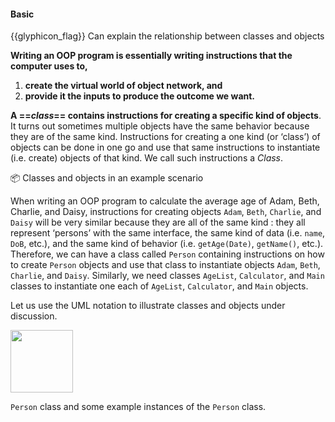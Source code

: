 <div id="title">

#### Basic

</div>

<span id="prereqs"></span>

<span id="outcomes">{{glyphicon_flag}} Can explain the relationship between classes and objects </span>

<div id="body">

**Writing an OOP program is essentially writing instructions that the computer uses to,**
 1. **create the virtual world of object network, and**
 2. **provide it the inputs to produce the outcome we want.** 

**A ==_class_== contains instructions for creating a specific kind of objects**. It turns out sometimes multiple objects have the same behavior because they are of the same kind. Instructions for creating a one kind (or ‘class’) of objects can be done in one go and use that same instructions to instantiate (i.e. create) objects of that kind. We call such instructions a _Class_.

<tip-box>

:package: Classes and objects in an example scenario

When writing an OOP program to calculate the average age of Adam, Beth, Charlie, and Daisy, instructions for creating objects `Adam`, `Beth`, `Charlie`, and `Daisy` will be very similar because they are all of the same kind : they all represent ‘persons’ with the same interface, the same kind of data (i.e. `name`, `DoB`, etc.), and the same kind of behavior (i.e. `getAge(Date)`, `getName()`, etc.). Therefore, we can have a class called `Person` containing instructions on how to create `Person` objects and use that class to instantiate objects `Adam`, `Beth`, `Charlie`, and `Daisy`. Similarly, we need classes `AgeList`, `Calculator`, and `Main` classes to instantiate one each of `AgeList`, `Calculator`, and `Main` objects.

</tip-box>

<!-- TODO: add a more elaborate UML intro here -->

Let us use the UML notation to illustrate classes and objects under discussion.

<panel src="../../../uml/classDiagrams/classes/what/unit-inElsewhere-asFlat.md#title-and-body" boilerplate header="{{glyphicon_education}} Tools → UML → Class Diagrams → Classes" expanded />
<panel src="../../../uml/objectDiagrams/objects/unit-inElsewhere-asFlat.md#title-and-body" boilerplate header="{{glyphicon_education}} Tools → UML → Object Diagrams → Objects" expanded/>

<p/>

<tip-box>

<img src="{{baseUrl}}/oopDesign/classes/basic/images/person.png" height="100" />
<p/>

`Person` class and some example instances of the `Person` class.

</tip-box>

</div>

<div id="extras">

<include src="exercises.md" />

</div>